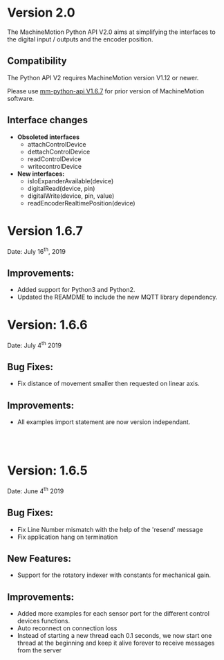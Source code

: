 # Version 2.0

The MachineMotion Python API V2.0 aims at simplifying the interfaces to the digital input / outputs and the encoder position.

## Compatibility

 The Python API V2 requires MachineMotion version V1.12 or newer.
 
 Please use [mm-python-api V1.6.7](https://github.com/VentionCo/mm-python-api/releases/tag/v1.6.7) for prior version of MachineMotion software.

## Interface changes
- **Obsoleted interfaces**
    - attachControlDevice
    - dettachControlDevice
    - readControlDevice
    - writecontrolDevice
- **New interfaces:**
    - isIoExpanderAvailable(device)
    - digitalRead(device, pin)
    - digitalWrite(device, pin, value)
    - readEncoderRealtimePosition(device)


# Version 1.6.7

Date: July 16<sup>th</sup>, 2019

## Improvements:
- Added support for Python3 and Python2.
- Updated the REAMDME to include the new MQTT library dependency.


# Version: 1.6.6

Date:  July 4<sup>th</sup> 2019

## Bug Fixes:
- Fix distance of movement smaller then requested on linear axis.

## Improvements:
- All examples import statement are now version independant.

<br><br>
# Version: 1.6.5

Date:  June 4<sup>th</sup> 2019

## Bug Fixes:
- Fix Line Number mismatch with the help of the 'resend' message
- Fix application hang on termination 

## New Features:
- Support for the rotatory indexer with constants for mechanical gain.

## Improvements:
- Added more examples for each sensor port for the different control devices functions.
- Auto reconnect on connection loss
- Instead of starting a new thread each 0.1 seconds, we now start one thread at the beginning and keep it alive forever to receive messages from the server

